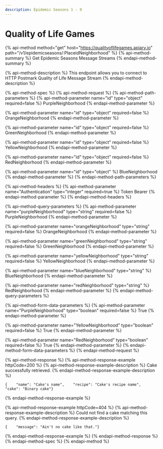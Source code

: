 ```yaml
---
description: Epidemic Seasons 1 - 9
---
```


# Quality of Life Games

{% api-method method="get" host="https://qualityoflifegames.apiary.io" path="/v1/epidemicseasons/:PlaceidNeighborhood" %}
{% api-method-summary %}
Get Epidemic Seasons Message Streams
{% endapi-method-summary %}

{% api-method-description %}
This endpoint allows you to connect to HTTP Postmark Quality of Life Message Stream
{% endapi-method-description %}

{% api-method-spec %}
{% api-method-request %}
{% api-method-path-parameters %}
{% api-method-parameter name="id" type="object" required=false %}
PurpleNeighborhood
{% endapi-method-parameter %}

{% api-method-parameter name="id" type="object" required=false %}
OrangeNeighborhood
{% endapi-method-parameter %}

{% api-method-parameter name="id" type="object" required=false %}
GreenNeighborhood
{% endapi-method-parameter %}

{% api-method-parameter name="id" type="object" required=false %}
YellowNeighborhood
{% endapi-method-parameter %}

{% api-method-parameter name="id" type="object" required=false %}
RedNeighborhood
{% endapi-method-parameter %}

{% api-method-parameter name="id" type="object" %}
BlueNeighborhood
{% endapi-method-parameter %}
{% endapi-method-path-parameters %}

{% api-method-headers %}
{% api-method-parameter name="Authentication" type="integer" required=true %}
Token Bearer
{% endapi-method-parameter %}
{% endapi-method-headers %}

{% api-method-query-parameters %}
{% api-method-parameter name="purpleNeighborhood" type="string" required=false %}
PurpleNeighborhood
{% endapi-method-parameter %}

{% api-method-parameter name="orangeNeighborhood" type="string" required=false %}
OrangeNeighborhood
{% endapi-method-parameter %}

{% api-method-parameter name="greenNeighborhood" type="string" required=false %}
GreenNeighborhood
{% endapi-method-parameter %}

{% api-method-parameter name="yellowNeighborhood" type="string" required=false %}
YellowNeighborhood
{% endapi-method-parameter %}

{% api-method-parameter name="blueNeighborhood" type="string" %}
BlueNeighborhood
{% endapi-method-parameter %}

{% api-method-parameter name="redNeighborhood" type="string" %}
RedNeighborhood
{% endapi-method-parameter %}
{% endapi-method-query-parameters %}

{% api-method-form-data-parameters %}
{% api-method-parameter name="PurpleNeighborhood" type="boolean" required=false %}
True
{% endapi-method-parameter %}

{% api-method-parameter name="YellowNeighborhood" type="boolean" required=false %}
True
{% endapi-method-parameter %}

{% api-method-parameter name="RedNeighborhood" type="boolean" required=false %}
True
{% endapi-method-parameter %}
{% endapi-method-form-data-parameters %}
{% endapi-method-request %}

{% api-method-response %}
{% api-method-response-example httpCode=200 %}
{% api-method-response-example-description %}
Cake successfully retrieved.
{% endapi-method-response-example-description %}

```
{    "name": "Cake's name",    "recipe": "Cake's recipe name",    "cake": "Binary cake"}
```
{% endapi-method-response-example %}

{% api-method-response-example httpCode=404 %}
{% api-method-response-example-description %}
Could not find a cake matching this query.
{% endapi-method-response-example-description %}

```
{    "message": "Ain't no cake like that."}
```
{% endapi-method-response-example %}
{% endapi-method-response %}
{% endapi-method-spec %}
{% endapi-method %}



